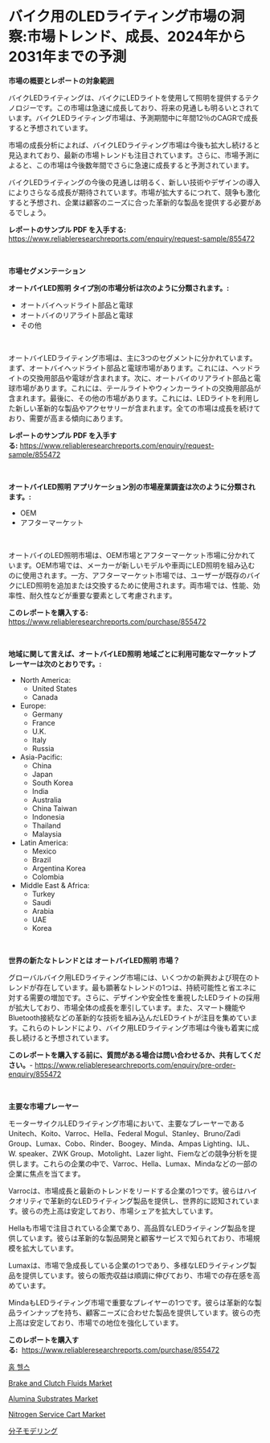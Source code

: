 <p><h1>バイク用のLEDライティング市場の洞察:市場トレンド、成長、2024年から2031年までの予測</h1></p><p><strong>市場の概要とレポートの対象範囲</strong></p>
<p><p>バイクLEDライティングは、バイクにLEDライトを使用して照明を提供するテクノロジーです。この市場は急速に成長しており、将来の見通しも明るいとされています。バイクLEDライティング市場は、予測期間中に年間12％のCAGRで成長すると予想されています。</p><p>市場の成長分析によれば、バイクLEDライティング市場は今後も拡大し続けると見込まれており、最新の市場トレンドも注目されています。さらに、市場予測によると、この市場は今後数年間でさらに急速に成長すると予測されています。</p><p>バイクLEDライティングの今後の見通しは明るく、新しい技術やデザインの導入によりさらなる成長が期待されています。市場が拡大するにつれて、競争も激化すると予想され、企業は顧客のニーズに合った革新的な製品を提供する必要があるでしょう。</p></p>
<p><strong>レポートのサンプル PDF を入手する:</strong> <a href="https://www.reliableresearchreports.com/enquiry/request-sample/855472">https://www.reliableresearchreports.com/enquiry/request-sample/855472</a></p>
<p>&nbsp;</p>
<p><strong>市場セグメンテーション</strong></p>
<p><strong>オートバイLED照明 タイプ別の市場分析は次のように分類されます。:</strong></p>
<p><ul><li>オートバイヘッドライト部品と電球</li><li>オートバイのリアライト部品と電球</li><li>その他</li></ul></p>
<p>&nbsp;</p>
<p><p>オートバイLEDライティング市場は、主に3つのセグメントに分かれています。まず、オートバイヘッドライト部品と電球市場があります。これには、ヘッドライトの交換用部品や電球が含まれます。次に、オートバイのリアライト部品と電球市場があります。これには、テールライトやウィンカーライトの交換用部品が含まれます。最後に、その他の市場があります。これには、LEDライトを利用した新しい革新的な製品やアクセサリーが含まれます。全ての市場は成長を続けており、需要が高まる傾向にあります。</p></p>
<p><strong>レポートのサンプル PDF を入手する:</strong>&nbsp;<a href="https://www.reliableresearchreports.com/enquiry/request-sample/855472">https://www.reliableresearchreports.com/enquiry/request-sample/855472</a></p>
<p>&nbsp;</p>
<p><strong> オートバイLED照明 アプリケーション別の市場産業調査は次のように分類されます。:</strong></p>
<p><ul><li>OEM</li><li>アフターマーケット</li></ul></p>
<p>&nbsp;</p>
<p><p>オートバイのLED照明市場は、OEM市場とアフターマーケット市場に分かれています。OEM市場では、メーカーが新しいモデルや車両にLED照明を組み込むのに使用されます。一方、アフターマーケット市場では、ユーザーが既存のバイクにLED照明を追加または交換するために使用されます。両市場では、性能、効率性、耐久性などが重要な要素として考慮されます。</p></p>
<p><strong>このレポートを購入する:</strong>&nbsp; <a href="https://www.reliableresearchreports.com/purchase/855472">https://www.reliableresearchreports.com/purchase/855472</a></p>
<p>&nbsp;</p>
<p><strong>地域に関して言えば、オートバイLED照明 地域ごとに利用可能なマーケットプレーヤーは次のとおりです。:</strong></p>
<p><ul>
    <li>
        North America:
        <ul>
            <li>United States</li>
            <li>Canada</li>
        </ul>
    </li>
    <li>
        Europe:
        <ul>
            <li>Germany</li>
            <li>France</li>
            <li>U.K.</li>
            <li>Italy</li>
            <li>Russia</li>
        </ul>
    </li>
    <li>
        Asia-Pacific:
        <ul>
            <li>China</li>
            <li>Japan</li>
            <li>South Korea</li>
            <li>India</li>
            <li>Australia</li>
            <li>China Taiwan</li>
            <li>Indonesia</li>
            <li>Thailand</li>
            <li>Malaysia</li>
        </ul>
    </li>
    <li>
        Latin America:
        <ul>
            <li>Mexico</li>
            <li>Brazil</li>
            <li>Argentina Korea</li>
            <li>Colombia</li>
        </ul>
    </li>
    <li>
        Middle East & Africa:
        <ul>
            <li>Turkey</li>
            <li>Saudi</li>
            <li>Arabia</li>
            <li>UAE</li>
            <li>Korea</li>
        </ul>
    </li>
    </ul></p>
<p>&nbsp;</p>
<p><strong>世界の新たなトレンドとは オートバイLED照明 市場？</strong></p>
<p><p>グローバルバイク用LEDライティング市場には、いくつかの新興および現在のトレンドが存在しています。最も顕著なトレンドの1つは、持続可能性と省エネに対する需要の増加です。さらに、デザインや安全性を重視したLEDライトの採用が拡大しており、市場全体の成長を牽引しています。また、スマート機能やBluetooth接続などの革新的な技術を組み込んだLEDライトが注目を集めています。これらのトレンドにより、バイク用LEDライティング市場は今後も着実に成長し続けると予想されています。</p></p>
<p><strong>このレポートを購入する前に、質問がある場合は問い合わせるか、共有してください。</strong>- <a href="https://www.reliableresearchreports.com/enquiry/pre-order-enquiry/855472">https://www.reliableresearchreports.com/enquiry/pre-order-enquiry/855472</a></p>
<p>&nbsp;</p>
<p><strong>主要な市場プレーヤー</strong></p>
<p><p>モーターサイクルLEDライティング市場において、主要なプレーヤーであるUnitech、Koito、Varroc、Hella、Federal Mogul、Stanley、Bruno/Zadi Group、Lumax、Cobo、Rinder、Boogey、Minda、Ampas Lighting、IJL、W. speaker、ZWK Group、Motolight、Lazer light、Fiemなどの競争分析を提供します。これらの企業の中で、Varroc、Hella、Lumax、Mindaなどの一部の企業に焦点を当てます。</p><p>Varrocは、市場成長と最新のトレンドをリードする企業の1つです。彼らはハイクオリティで革新的なLEDライティング製品を提供し、世界的に認知されています。彼らの売上高は安定しており、市場シェアを拡大しています。</p><p>Hellaも市場で注目されている企業であり、高品質なLEDライティング製品を提供しています。彼らは革新的な製品開発と顧客サービスで知られており、市場規模を拡大しています。</p><p>Lumaxは、市場で急成長している企業の1つであり、多様なLEDライティング製品を提供しています。彼らの販売収益は順調に伸びており、市場での存在感を高めています。</p><p>MindaもLEDライティング市場で重要なプレイヤーの1つです。彼らは革新的な製品ラインナップを持ち、顧客ニーズに合わせた製品を提供しています。彼らの売上高は安定しており、市場での地位を強化しています。</p></p>
<p><strong>このレポートを購入する:</strong>&nbsp;&nbsp;<a href="https://www.reliableresearchreports.com/purchase/855472">https://www.reliableresearchreports.com/purchase/855472</a></p>
<p><p><a href="https://github.com/sougarounis/Market-Research-Report-List-2/blob/main/6786730187412.md">홈 헬스</a></p><p><a href="https://issuu.com/reportprime-2/docs/brake-and-clutch-fluids-market-size-2030.pptx">Brake and Clutch Fluids Market</a></p><p><a href="https://view.publitas.com/reportprime-1/alumina-substrates-market-size-growth-outlook-from-2024-to-2031-projecting-at-markets-trends-analysis-by-application-regional-outlook-and-revenue/">Alumina Substrates Market</a></p><p><a href="https://github.com/singletonthaxterkelliehr2df/Market-Research-Report-List-1/blob/main/nitrogen-service-cart-market.md">Nitrogen Service Cart Market</a></p><p><a href="https://github.com/oqoeusbvpadwjs08/Market-Research-Report-List-1/blob/main/2804406187514.md">分子モデリング</a></p></p>